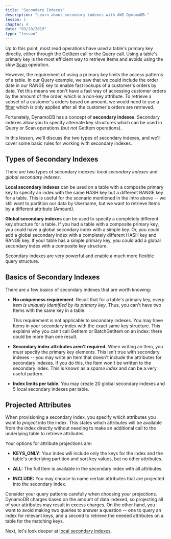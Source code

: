 ```yaml
---
title: "Secondary Indexes"
description: "Learn about secondary indexes with AWS DynamoDB."
lesson: 1
chapter: 4
date: "03/20/2019"
type: "lesson"
---
```


Up to this point, most read operations have used a table's primary key directly, either through the [GetItem](./inserting-retrieving-items#get-item) call or the [Query](./querying) call. Using a table's primary key is the most efficient way to retrieve Items and avoids using the slow [Scan](./scans) operation.

However, the requirement of using a primary key limits the access patterns of a table. In our Query example, we saw that we could include the order date in our RANGE key to enable fast lookups of a customer's orders by date. Yet this means we don't have a fast way of accessing customer orders by the amount of the order, which is a non-key attribute. To retrieve a subset of a customer's orders based on amount, we would need to use a [filter](./filtering) which is only applied after all the customer's orders are retrieved.

Fortunately, DynamoDB has a concept of **secondary indexes**. Secondary indexes allow you to specify alternate key structures which can be used in Query or Scan operations (but _not_ GetItem operations).

In this lesson, we'll discuss the two types of secondary indexes, and we'll cover some basic rules for working with secondary indexes.

## Types of Secondary Indexes

There are two types of secondary indexes: _local secondary indexes_ and _global secondary indexes_.

**Local secondary indexes** can be used on a table with a composite primary key to specify an index with the same HASH key but a different RANGE key for a table. This is useful for the scenario mentioned in the intro above -- we still want to partition our data by Username, but we want to retrieve Items by a different attribute (Amount).

**Global secondary indexes** can be used to specify a completely different key structure for a table. If you had a table with a composite primary key, you could have a global secondary index with a simple key. Or, you could add a global secondary index with a completely different HASH key and RANGE key. If your table has a simple primary key, you could add a global secondary index with a composite key structure.

Secondary indexes are very powerful and enable a much more flexible query structure. 

## Basics of Secondary Indexes

There are a few basics of secondary indexes that are worth knowing:

- **No uniqueness requirement**. Recall that for a table's primary key, _every item is uniquely identified by its primary key_. Thus, you can't have two Items with the same key in a table.

  This requirement is not applicable to secondary indexes. You may have Items in your secondary index with the exact same key structure. This explains why you can't call GetItem or BatchGetItem on an index: there could be more than one result.
  
- **Secondary index attributes aren't required.** When writing an Item, you _must_ specify the primary key elements. This isn't true with secondary indexes -- you may write an Item that doesn't include the attributes for secondary indexes. If you do this, the Item won't be written to the secondary index. This is known as a _sparse index_ and can be a very useful pattern.

- **Index limits per table.** You may create 20 global secondary indexes and 5 local secondary indexes per table.

## Projected Attributes

When provisioning a secondary index, you specify which attributes you want to _project_ into the index. This states which attributes will be available from the index directly without needing to make an additional call to the underlying table to retrieve attributes.

Your options for attribute projections are:

- **KEYS_ONLY**: Your index will include only the keys for the index and the table's underlying partition and sort key values, but no other attributes.

- **ALL:** The full Item is available in the secondary index with all attributes.

- **INCLUDE:** You may choose to name certain attributes that are projected into the secondary index.

Consider your query patterns carefully when choosing your projections. DynamoDB charges based on the amount of data indexed, so projecting all of your attributes may result in excess charges. On the other hand, you want to avoid making two queries to answer a question -- one to query an index for relevant keys, and a second to retrieve the needed attributes on a table for the matching keys.

Next, let's look deeper at [local secondary indexes](./local-secondary-indexes).

